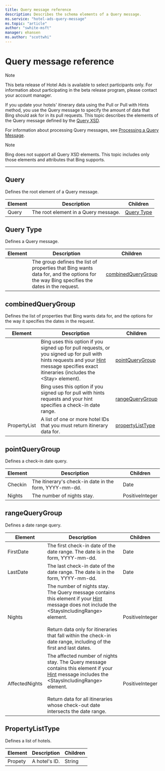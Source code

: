 ```yaml
---
title: Query message reference
description: Describes the schema elements of a Query message.
ms.service: "hotel-ads-query-message"
ms.topic: "article"
author: "swhite-msft"
manager: ehansen
ms.author: "scottwhi"
---
```


# Query message reference

> [!NOTE]
> This beta release of Hotel Ads is available to select participants only. For information about participating in the beta release program, please contact your account manager.

If you update your hotels' itinerary data using the Pull or Pull with Hints method, you use the Query message to specify the amount of data that Bing should ask for in its pull requests. This topic describes the elements of the Query message defined by the [Query XSD](https://bhacstatic.blob.core.windows.net/schemas/query.xsd). 

For information about processing Query messages, see [Processing a Query Message](../query-message/process-query-message.md).


> [!NOTE]
> Bing does not support all Query XSD elements. This topic includes only those elements and attributes that Bing supports.  


----

 
<a name="query" /> 

## Query

Defines the root element of a Query message.

|Element|Description|Children
|-|-|-
|Query|The root element in a Query message.|[Query Type](#querytype)



<a name="querytype" /> 

## Query Type

Defines a Query message. 

|Element|Description|Children
|-|-|-  
| |The group defines the list of properties that Bing wants data for, and the options for the way Bing specifies the dates in the request. |[combinedQueryGroup](#combinedquerygroup)

<!--  
|HotelInfoProperties|A list of one or more hotel IDs that you must return room and room bundle metadata for. |[propertyListType](#propertylisttype)  
 -->  


<a name="combinedquerygroup" /> 

## combinedQueryGroup

Defines the list of properties that Bing wants data for, and the options for the way it specifies the dates in the request. 

|Element|Description|Children
|-|-|-
||Bing uses this option if you signed up for pull requests, or you signed up for pull with hints requests and your [Hint](../hint-message/reference.md) message specifies exact itineraries (includes the \<Stay\> element).|[pointQueryGroup](#pointquerygroup)
||Bing uses this option if you signed up for pull with hints requests and your hint specifies a check-in date range.|[rangeQueryGroup](#rangequerygroup)
|PropertyList|A list of one or more hotel IDs that you must return itinerary data for. |[propertyListType](#propertylisttype)



<a name="pointquerygroup" /> 

## pointQueryGroup

Defines a check-in date query. 

|Element|Description|Children
|-|-|-
|Checkin|The itinerary's check-in date in the form, YYYY-mm-dd. |Date
|Nights|The number of nights stay. |PositiveInteger



<a name="rangequerygroup" /> 

## rangeQueryGroup

Defines a date range query. 

|Element|Description|Children
|-|-|-
|FirstDate|The first check-in date of the date range. The date is in the form, YYYY-mm-dd. |Date
|LastDate|The last check-in date of the date range. The date is in the form, YYYY-mm-dd. |Date
|Nights|The number of nights stay. The Query message contains this element if your [Hint](../hint-message/reference.md) message does not include the \<StaysIncludingRange\> element.<br /><br />Return data only for itineraries that fall within the check-in date range, including of the first and last dates.  |PositiveInteger
|AffectedNights|The affected number of nights stay. The Query message contains this element if your [Hint](../hint-message/reference.md) message includes the \<StaysIncludingRange\> element.<br /><br />Return data for all itineraries whose check-out date intersects the date range.  |PositiveInteger



<a name="propertylisttype" /> 

## PropertyListType

Defines a list of hotels. 

|Element|Description|Children
|-|-|-
|Propety|A hotel's ID. |String
